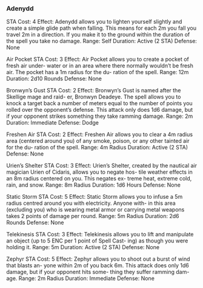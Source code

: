 ### Adenydd
STA Cost: 4
Effect: Adenydd allows you to
lighten yourself slightly and create
a simple glide path when falling.
This means for each 2m you fall
you travel 2m in a direction. If you
make it to the ground within the
duration of the spell you take no
damage.
Range: Self
Duration: Active (2 STA)
Defense: None

Air Pocket
STA Cost: 3
Effect: Air Pocket allows you to
create a pocket of fresh air under-
water or in an area where there
normally wouldn’t be fresh air. The
pocket has a 1m radius for the du-
ration of the spell.
Range: 12m
Duration: 2d10 Rounds
Defense: None

Bronwyn’s Gust
STA Cost: 2
Effect: Bronwyn’s Gust is named
after the Skellige mage and raid-
er, Bronwyn Deadeye. The spell
allows you to knock a target back
a number of meters equal to the
number of points you rolled over
the opponent’s defense. This attack
only does 1d6 damage, but if your
opponent strikes something they
take ramming damage.
Range: 2m
Duration: Immediate
Defense: Dodge

Freshen Air
STA Cost: 2
Effect: Freshen Air allows you to
clear a 4m radius area (centered
around you) of any smoke, poison,
or any other tainted air for the du-
ration of the spell.
Range: 4m Radius
Duration: Active (2 STA)
Defense: None

Urien’s Shelter
STA Cost: 3
Effect: Urien’s Shelter, created by
the nautical air magician Urien of
Cidaris, allows you to negate hos-
tile weather effects in an 8m radius
centered on you. This negates ex-
treme heat, extreme cold, rain, and
snow.
Range: 8m Radius
Duration: 1d6 Hours
Defense: None

Static Storm
STA Cost: 5
Effect: Static Storm allows you to
infuse a 5m radius centred around
you with electricity. Anyone with-
in this area (excluding you) who is
wearing metal armor or carrying
metal weapons takes 2 points of
damage per round.
Range: 5m Radius
Duration: 2d6 Rounds
Defense: None

Telekinesis
STA Cost: 3
Effect: Telekinesis allows you to
lift and manipulate an object (up
to 5 ENC per 1 point of Spell Cast-
ing) as though you were holding it.
Range: 5m
Duration: Active (2 STA)
Defense: None

Zephyr
STA Cost: 5
Effect: Zephyr allows you to shoot
out a burst of wind that blasts an-
yone within 2m of you back 6m.
This attack does only 1d6 damage,
but if your opponent hits some-
thing they suffer ramming dam-
age.
Range: 2m Radius
Duration: Immediate
Defense: None